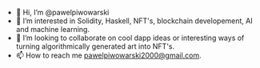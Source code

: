 - 👋 Hi, I’m @pawelpiwowarski
- 👀 I’m interested in Solidity, Haskell, NFT's, blockchain developement, AI and machine learning. 
- 💞️ I’m looking to collaborate on cool dapp ideas or interesting ways of turning algorithmically generated art into NFT's. 
- 📫 How to reach me pawelpiwowarski2000@gmail.com. 

<!---
pawelpiwowarski/pawelpiwowarski is a ✨ special ✨ repository because its `README.md` (this file) appears on your GitHub profile.
You can click the Preview link to take a look at your changes.
--->
